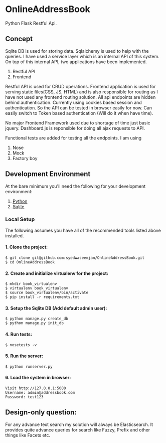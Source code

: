 # OnlineAddressBook
Python Flask Restful Api.

## Concept

Sqlite DB is used for storing data. Sqlalchemy is used to help with the queries. I have used a service layer which is an internal API of this system. On top of this internal API, two  applications have been implemented.

1. Restful API
2. Frontend

Restful API is used for CRUD operations. Frontend application is used for serving static files(CSS, JS, HTML) and is also responsible for routing as I have not used any frontend routing solution.
All api endpoints are hidden behind authentication. Currently using cookies based session and authentication. So the API can be tested in browser easily for now. Can easily switch to Token based authentication (Will do it when have time).

No major Frontend Framework used due to shortage of time just basic jquery. Dashboard.js is reponsible for doing all ajax requests to API.

Functional tests are added for testing all the endpoints. I am using 

1. Nose
2. Mock
3. Factory boy

## Development Environment

At the bare minimum you'll need the following for your development environment:

1. [Python](http://www.python.org/)
2. [Sqlite](https://sqlite.org)

### Local Setup

The following assumes you have all of the recommended tools listed above installed.

#### 1. Clone the project:

    $ git clone git@github.com:syedwaseemjan/OnlineAddressBook.git
    $ cd OnlineAddressBook

#### 2. Create and initialize virtualenv for the project:

    $ mkdir book_virtualenv
    $ virtualenv book_virtualenv
    $ source book_virtualenv/bin/activate
    $ pip install -r requirements.txt

#### 3. Setup the Sqlite DB (Add default admin user):

    $ python manage.py create_db
    $ python manage.py init_db

#### 4. Run tests:

    $ nosetests -v

#### 5. Run the server:

    $ python runserver.py

#### 6. Load the system in browser:

    Visit http://127.0.0.1:5000
    Username: admin@addressbook.com
    Password: test123

## Design-only question:

For any advance text search my solution will always be Elasticsearch. It provides quite advance 
queries for search like Fuzzy, Prefix and other things like Facets etc. 

